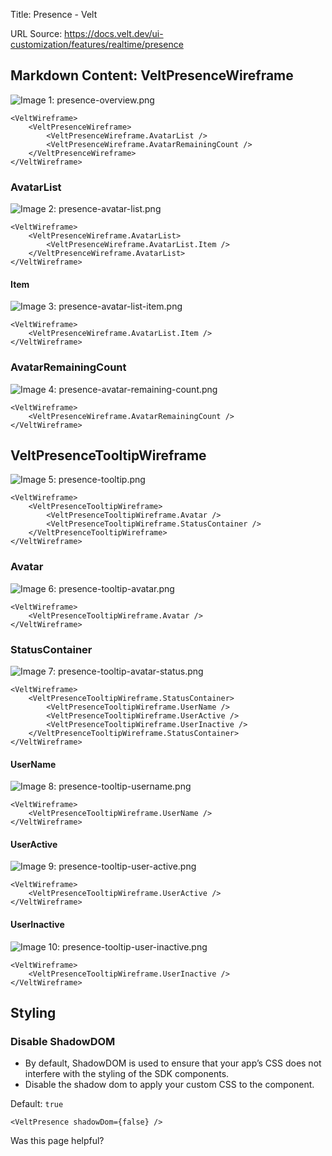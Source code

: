 Title: Presence - Velt

URL Source: https://docs.velt.dev/ui-customization/features/realtime/presence

Markdown Content:
VeltPresenceWireframe
---------------------

![Image 1: presence-overview.png](https://mintlify.s3.us-west-1.amazonaws.com/velt/images/customization/presence/presence-overview.png)

```
<VeltWireframe>
    <VeltPresenceWireframe>
        <VeltPresenceWireframe.AvatarList />
        <VeltPresenceWireframe.AvatarRemainingCount />
    </VeltPresenceWireframe>
</VeltWireframe>
```

### AvatarList

![Image 2: presence-avatar-list.png](https://mintlify.s3.us-west-1.amazonaws.com/velt/images/customization/presence/presence-avatar-list.png)

```
<VeltWireframe>
    <VeltPresenceWireframe.AvatarList>
        <VeltPresenceWireframe.AvatarList.Item />
    </VeltPresenceWireframe.AvatarList>
</VeltWireframe>
```

#### Item

![Image 3: presence-avatar-list-item.png](https://mintlify.s3.us-west-1.amazonaws.com/velt/images/customization/presence/presence-avatar-list-item.png)

```
<VeltWireframe>
    <VeltPresenceWireframe.AvatarList.Item />
</VeltWireframe>
```

### AvatarRemainingCount

![Image 4: presence-avatar-remaining-count.png](https://mintlify.s3.us-west-1.amazonaws.com/velt/images/customization/presence/presence-avatar-remaining-count.png)

```
<VeltWireframe>
    <VeltPresenceWireframe.AvatarRemainingCount />
</VeltWireframe>
```

VeltPresenceTooltipWireframe
----------------------------

![Image 5: presence-tooltip.png](https://mintlify.s3.us-west-1.amazonaws.com/velt/images/customization/presence/presence-tooltip.png)

```
<VeltWireframe>
    <VeltPresenceTooltipWireframe>
        <VeltPresenceTooltipWireframe.Avatar />
        <VeltPresenceTooltipWireframe.StatusContainer />
    </VeltPresenceTooltipWireframe>
</VeltWireframe>
```

### Avatar

![Image 6: presence-tooltip-avatar.png](https://mintlify.s3.us-west-1.amazonaws.com/velt/images/customization/presence/presence-tooltip-avatar.png)

```
<VeltWireframe>
    <VeltPresenceTooltipWireframe.Avatar />
</VeltWireframe>
```

### StatusContainer

![Image 7: presence-tooltip-avatar-status.png](https://mintlify.s3.us-west-1.amazonaws.com/velt/images/customization/presence/presence-tooltip-avatar-status.png)

```
<VeltWireframe>
    <VeltPresenceTooltipWireframe.StatusContainer>
        <VeltPresenceTooltipWireframe.UserName />
        <VeltPresenceTooltipWireframe.UserActive />
        <VeltPresenceTooltipWireframe.UserInactive />
    </VeltPresenceTooltipWireframe.StatusContainer>
</VeltWireframe>
```

#### UserName

![Image 8: presence-tooltip-username.png](https://mintlify.s3.us-west-1.amazonaws.com/velt/images/customization/presence/presence-tooltip-username.png)

```
<VeltWireframe>
    <VeltPresenceTooltipWireframe.UserName />
</VeltWireframe>
```

#### UserActive

![Image 9: presence-tooltip-user-active.png](https://mintlify.s3.us-west-1.amazonaws.com/velt/images/customization/presence/presence-tooltip-user-active.png)

```
<VeltWireframe>
    <VeltPresenceTooltipWireframe.UserActive />
</VeltWireframe>
```

#### UserInactive

![Image 10: presence-tooltip-user-inactive.png](https://mintlify.s3.us-west-1.amazonaws.com/velt/images/customization/presence/presence-tooltip-user-inactive.png)

```
<VeltWireframe>
    <VeltPresenceTooltipWireframe.UserInactive />
</VeltWireframe>
```

Styling
-------

### Disable ShadowDOM

*   By default, ShadowDOM is used to ensure that your app’s CSS does not interfere with the styling of the SDK components.
*   Disable the shadow dom to apply your custom CSS to the component.

Default: `true`

```
<VeltPresence shadowDom={false} />
```

Was this page helpful?
